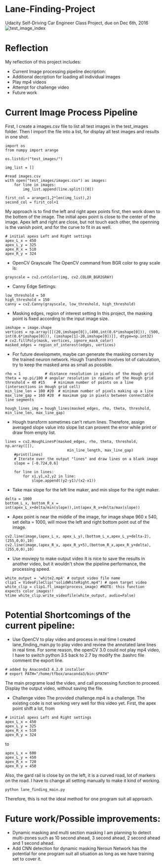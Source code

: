 # Lane-Finding-Project
Udacity Self-Driving Car Engineer Class Project, due on Dec 6th, 2016
![test_image_index](https://cloud.githubusercontent.com/assets/22917810/20874031/562b0b74-ba6b-11e6-801e-1bacaa9398e6.png)

# Reflection

My reflection of this project includes: 
* Current Image processing pipeline decription: 
* Additional decription for loading all individual images
* Play mp4 videos
* Attempt for challenge video
* Future work 

# Current Image Process Pipeline
First, I create a images.csv file to list all test images in the test_images folder. Then I import the file into a list, for display all test images and results in one shot. 
```
import os
from numpy import arange 

os.listdir("test_images/")

img_list = []

#read images.csv
with open("test_images/images.csv") as images:
    for line in images:
        img_list.append(line.split()[0])

first_col = arange(1,2*len(img_list),2)
second_col = first_col+1
```
My approach is to find the left and right apex points first, then work down to the bottem of the image. The initial apex point is close to the center of the image. Apex left and right are close, but not touch each other, the openning is the vanish point, and for the curve to fit in as well.
```
# initial apexs Left and Right settings 
apex_L_x = 450
apex_L_y = 325
apex_R_x = 510
apex_R_y = 324
```

* OpenCV Grayscale
The OpenCV command from BGR color to gray scale is:
```
grayscale = cv2.cvtColor(img, cv2.COLOR_BGR2GRAY)
```
* Canny Edge Settings:
```
low_threshold = 50
high_threshold = 150
canny = cv2.Canny(grayscale, low_threshold, high_threshold)
```
* Masking edges, region of interest setting
In this project, the masking point is fixed according to the input image size. 
```
imshape = image.shape
vertices = np.array([[(20,imshape[0]),(490,int(0.6*imshape[0])), (500, int(0.6*imshape[0])), (imshape[1]-20,imshape[0])]], dtype=np.int32)
# cv2.fillPoly(mask, vertices, ignore_mask_color)
masked_edges = region_of_interest(edges, vertices)
```
* For future developmetn, maybe can generate the masking corners by the trained neuron network. 
Hough Transform involves lot of calculation, try to keep the masked area as small as possible. 

```
rho = 1           # distance resolution in pixels of the Hough grid
theta = np.pi/180 # angular resolution in radians of the Hough grid
threshold = 40 #15    # minimum number of points on a line (intersections in Hough grid cell)
min_line_len = 100 #20  # minimum number of pixels making up a line
max_line_gap = 160 #20  # maximum gap in pixels between connectable line segments

hough_lines_img = hough_lines(masked_edges, rho, theta, threshold, min_line_len, max_line_gap)
```
* Hough transform sometimes can't return lines. Therefore, assign averaged slope value into slope list can provent the error while print or draw from empty list. 
```
lines = cv2.HoughLinesP(masked_edges, rho, theta, threshold, np.array([]),
                            min_line_length, max_line_gap)
    #print(lines)
    # Iterate over the output "lines" and draw lines on a blank image
    slope = [-0.724,0.6]

    for line in lines:
        for x1,y1,x2,y2 in line:
            slope.append((y2-y1)/(x2-x1))
```

* Take max slope for the left line maker, and min slope for the right maker. 
```
delta = 1000
bottom_L_x, bottom_R_x = int(apex_L_x+delta/min(slope)),int(apex_R_x+delta/max(slope))
```
* Apex point is near the middle of the image, for image shape 960 x 540, set delta = 1000, will move the left and right bottom point out of the image. 
```
cv2.line(image,(apex_L_x, apex_L_y),(bottom_L_x,apex_L_y+delta-2),(255,0,0),10)
cv2.line(image,(apex_R_x, apex_R_y+5),(bottom_R_x,apex_R_y+delta),(255,0,0),10)
```
* Use moviepy to make output video
It is nice to save the results in another video, but it wouldn't show the pipeline performance, the processing speed. 
```
white_output = 'white2.mp4' # output video file name
clip1 = VideoFileClip("solidWhiteRight.mp4") # open target video
white_clip = clip1.fl_image(process_image) #NOTE: this function expects color images!!
%time white_clip.write_videofile(white_output, audio=False)
```

# Potential Shortcomings of the current pipeline:
* Use OpenCV to play video and process in real time
I created lane_finding_main.py to play video and review the annotated lane lines in real time.
For some reason, the openCV 3.0 could not play mp4 video, I have to switch python 3.5 back to 2.7 by modify the .bashrc file
comment the export line.
```
# added by Anaconda3 4.2.0 installer
# export PATH="/home/tfbox/anaconda3/bin:$PATH"
```
The main programe load the video, and call processing function to proceed. 
Display the output video, without saving the file.

* Challenge video
The provided challenge.mp4 is a challenge. 
The existing code is not working very well for this video yet. 
First, the apex point shift a lot, from 
```
# initial apexs Left and Right settings 
apex_L_x = 450
apex_L_y = 325
apex_R_x = 510
apex_R_y = 324
```
to 
```
apex_L_x = 600
apex_L_y = 450
apex_R_x = 720
apex_R_y = 450
```
Also, the gard rail is close by on the left, it is a curved road, lot of markers on the road. 
I have to change all setting manually to make it kind of working. 
```
python lane_finding_main.py
```

Therefore, this is not the ideal method for one program suit all approach.

# Future work/Possible improvements:
* Dynamic masking and multi section masking
    I am planning to detect multi-zones such as 10 second ahead, 3 second ahead, 2 second ahead and 1 second ahead. 
* Add CNN detection for dynamic masking
    Neroun Network has the potential for one program suit all situation as long as we have training set to cover it.  
